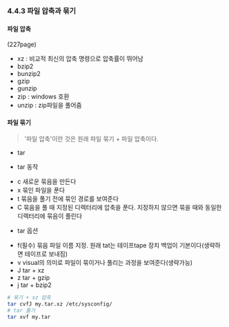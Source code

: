 ### 4.4.3 파일 압축과 묶기

#### 파일 압축
(227page)
- xz : 비교적 최신의 압축 명령으로 압축률이 뛰어남
- bzip2
- bunzip2
- gzip
- gunzip
- zip : windows 호환
- unzip : zip파일을 풀어줌

#### 파일 묶기
> '파일 압축'이란 것은 원래 파일 묶기 + 파일 압축이다.

- tar

- tar 동작
+ c 새로운 묶음을 만든다
+ x 묶인 파일을 푼다
+ t 묶음을 풀기 전에 묶인 경로를 보여준다
+ C 묶음을 풀 때 지정된 디렉터리에 압축을 푼다. 지정하지 않으면 묶을 때와 동일한 디렉터리에 묶음이 풀린다
- tar 옵션
+ f(필수) 묶음 파일 이름 지정. 원래 tat는 테이프tape 장치 백업이 기본이다(생략하면 테이프로 보내짐)
+ v visual의 의미로 파일이 묶이거나 풀리는 과정을 보여준다(생략가능)
+ J tar + xz
+ z tar + gzip
+ j tar + bzip2

```bash
# 묶기 + xz 압축
tar cvfJ my.tar.xz /etc/sysconfig/ 
# tar 풀기
tar xvf my.tar
```
